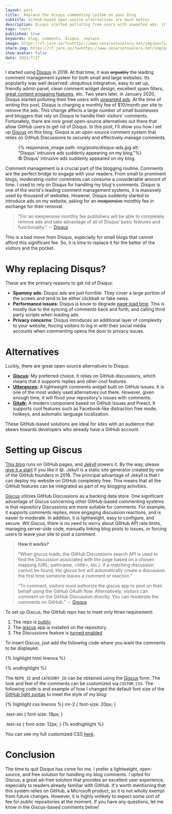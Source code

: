 ```yaml
---
layout: post
title:  Replace the disqus commenting system on your blog 
subtitle: GitHub-based open-source alternatives are much better
description: Disqus started polluting free users with unwanted ads; it's time to replace Disqus with better open-source alternatives.
tags: tools
published: true
keywords: blog, comments, disqus, replace
image: https://cf.jare.io/?u=https://www.cesarsotovalero.net/img/posts/angry-emoji.jpg
share-img: https://cf.jare.io/?u=https://www.cesarsotovalero.net/img/posts/angry-emoji.jpg
show-avatar: false
date: 2021/7/27
---
```


I started using [Disqus](https://disqus.com) in 2018.
At that time, it was ~~arguably~~ the leading comment management system for both small and large websites.
Its popularity was well deserved: ubiquitous integration, easy to set up, friendly admin panel, clean comment widget design, excellent spam filters, [great content engaging features](https://disqus.com/features/engage/), etc.
Two years later, in January 2020, Disqus started polluting their free users with [unwanted ads](https://help.uberflip.com/hc/en-us/articles/360023372611-Unwanted-ads-appear-on-Hub).
At the time of writing this post, Disqus is charging a monthly fee of $10/month per site to remove the ads.
This change affects a large number of small businesses and bloggers that rely on Disqus to handle their visitors' comments.
Fortunately, there are now great open-source alternatives out there that allow GitHub users to get rid of Disqus.
In this post, I'll show you how I set up [Giscus](https://giscus.app) on this blog.
Gisqus is an open-source comment system that relies on GitHub Discussions to securely and effectively manage comments.

<figure class="jb_picture">
  {% responsive_image path: img/posts/disqus-ads.jpg alt: "Disqus' intrusive ads suddenly appearing on my blog."%}
  <figcaption class="stroke">
    &#169; Disqus' intrusive ads suddenly appeared on my blog.
  </figcaption>
</figure>

Comment management is a crucial part of the blogging routine.
Comments are the perfect bridge to engage with your readers.
From small to prominent blogs, moderating visitor comments can consume a considerable amount of time.
I used to rely on Disqus for handling my blog's comments.
Disqus is one of the world's leading comment management systems, it is massively used by thousand of websites. 
However, Disqus suddenly started to introduce ads on my website, asking for an ~~inexpensive~~ monthly fee in exchange for their removal.

> "For an inexpensive monthly fee publishers will be able to completely remove ads and take advantage of all of Disqus’ basic features and functionality." -- [Disqus](https://blog.disqus.com/our-plans-for-2017)

This is a bad move from Disqus, especially for small blogs that cannot afford this significant fee. 
So, it is time to replace it for the better of the visitors and the pocket.

# Why replacing Disqus?

These are the primary reasons to get rid of Disqus:

- **Spammy ads**: Disqus ads are just horrible. They cover a large portion of the screen and tend to be either clickbait or fake news.
- **Performance issues:** Disqus is know to degrade [page load time](https://chrislema.com/killed-disqus-commenting/). This is mostly due to the syncing of comments back and forth, and calling third party scripts when loading ads.
- **Privacy concerns:** Disqus introduces an additional layer of complexity to your website, forcing visitors to log in with their social media accounts when commenting opens the door to privacy issues.

# Alternatives

Luckly, there are great open-source alternatives to Disqus:

- **[Giscus](https://giscus.app):** My preferred choice. It relies on GitHub discussions, which means that it supports replies and other cool features.
- **[Utterances](https://utteranc.es):** A lightweight comments widget built on GitHub Issues. It is one of the most widely used alternatives out there. However, given enough time, it will flood your repository's issues with comments.
- **[Gitalk](https://gitalk.github.io):** A modern component based on GitHub Issues and Preact. It supports cool features such as Facebook-like distraction free mode, hotkeys, and automatic language localization. 

These GitHub-based solutions are ideal for sites with an audience that skews towards developers who already have a GitHub account. 

# Setting up Giscus

[This blog](https://www.cesarsotovalero.net/blog) runs on GitHub pages, and [Jekyll](https://jekyllrb.com/) powers it.
By the way, please [give it a start](https://github.com/cesarsotovalero/cesarsotovalero.github.io) if you like it :smiley:.
Jekyll is a static site generator created by one of the GitHub founders in 2018.
The principal advantage of Jekyll is that I can deploy my website on GitHub completely free.
This means that all the GitHub features can be integrated as part of my blogging activities.

[Giscus](https://giscus.app) utilizes GitHub Discussions as a backing data store.
One significant advantage of Giscus concerning other GitHub-based commenting systems is that repository Discussions are more suitable for comments.
For example, it supports comments replies, more engaging discussion reactions, and is easier to moderate. In addition, it is lightweight, easy to configure, and secure. Wit Giscus, there is no need to worry about GitHub API rate limits, managing server-side code, manually linking blog posts to issues, or forcing users to leave your site to post a comment.

> **How it works?**
>
> "When giscus loads, the GitHub Discussions search API is used to find the Discussion associated with the page based on a chosen mapping (URL, pathname, \<title\>, etc.). If a matching discussion cannot be found, the giscus bot will automatically create a discussion the first time someone leaves a comment or reaction."
>
> "To comment, visitors must authorize the giscus app to post on their behalf using the GitHub OAuth flow. Alternatively, visitors can comment on the GitHub Discussion directly. You can moderate the comments on GitHub." -- [Gisqus](https://giscus.app)


To set up Giscus, the GitHub repo has to meet only three requirement:

1. The repo is [public](https://docs.github.com/en/github/administering-a-repository/managing-repository-settings/setting-repository-visibility#making-a-repository-public)
2. The [giscus](https://github.com/apps/giscus) app is installed on the repository
3. The Discussions feature is [turned enabled](https://docs.github.com/en/github/administering-a-repository/managing-repository-settings/enabling-or-disabling-github-discussions-for-a-repository)

To insert Giscus, just add the following code where you want the comments to be displayed.

{% highlight html linenos %}
<script src="https://giscus.app/client.js"
        data-repo="cesarsotovalero/cesarsotovalero.github.io"
        data-repo-id="CATEGORY_ID"
        data-category="Announcements"
        data-category-id="REPO_ID"
        data-mapping="pathname"
        data-reactions-enabled="1"
        data-emit-metadata="1"
        data-theme="CUSTOM_CSS"
        crossorigin="anonymous"
        async>
</script>
{% endhighlight %}

The `REPO_ID` and `CATEGORY_ID` can be obtained using the [Giscus](https://github.com/apps/giscus) form. The look and feel of the comments can be customized via `CUSTOM_CSS`. The following code is and example of how I changed the default font size of the [GitHub light syntax](https://github.com/primer/github-syntax-light/blob/master/lib/github-light.css) to meet the style of my blog:

{% highlight css linenos %}
mr-2 {
  font-size: 20px;
}

.text-sm {
  font-size: 18px;
}

.text-xs {
  font-size: 12px;
}
{% endhighlight %}

You can see my full customized CSS [here](https://www.cesarsotovalero.net/css/giscus.css).

# Conclusion

The time to quit Disqus has come for me.
I prefer a lightweight, open-source, and free solution for handling my blog comments.
I opted for Giscus, a great ad-free solution that provides an excellent user experience, especially to readers already familiar with GitHub.
It's worth mentioning that this system relies on GitHub, a Microsoft product, so it is not wholly exempt from future changes.
However, it is highly unlikely to expect some sort of fee for public repositories at the moment.
If you have any questions, let me know in the Giscus-based comments below!



